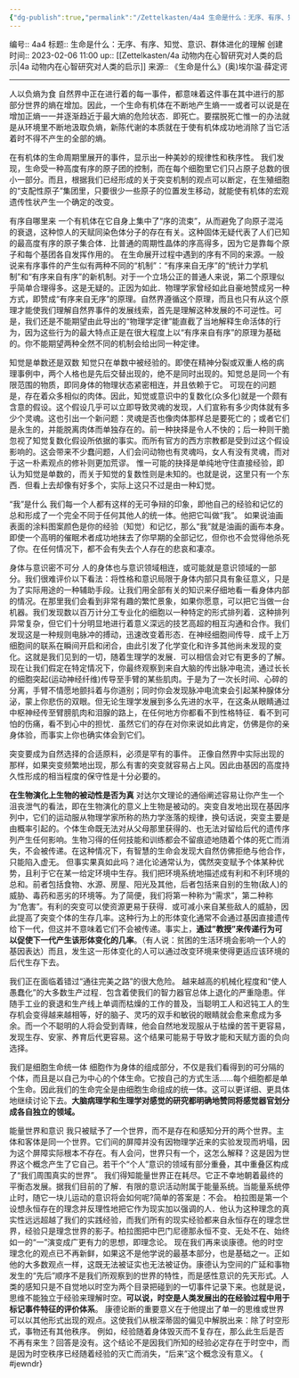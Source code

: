 ```yaml
---
{"dg-publish":true,"permalink":"/Zettelkasten/4a4 生命是什么：无序、有序、知觉、意识、群体进化的理解/","dgPassFrontmatter":true}
---
```


编号:: 4a4
标题:: 生命是什么：无序、有序、知觉、意识、群体进化的理解
创建时间:: 2023-02-06 11:00
up:: [[Zettelkasten/4a 动物内在心智研究对人类的启示\|4a 动物内在心智研究对人类的启示]]
来源:: 《生命是什么》(奥)埃尔温·薛定谔

---

人以负熵为食
自然界中正在进行着的每一事件，都意味着这件事在其中进行的那部分世界的熵在增加。因此，一个生命有机体在不断地产生熵一一或者可以说是在增加正熵一一并逐渐趋近于最大熵的危险状态．即死亡。要摆脱死亡惟一的办法就是从环境里不断地汲取负熵，新陈代谢的本质就在于使有机体成功地消除了当它活着时不得不产生的全部的熵。

在有机体的生命周期里展开的事件，显示出一种美妙的规律性和秩序性。
我们发现，生命受一种高度有序的原子团的控制，而在每个细胞里它们只占原子总数的很小一部分。而且，根据我们已经形成的关于突变机制的观点可以断定，在生殖细胞的“支配性原子”集团里，只要很少一些原子的位置发生移动，就能使有机体的宏观遗传性状产生一个确定的改变。

有序自哪里来
一个有机体在它自身上集中了“序的流束”，从而避免了向原子混沌的衰退，这种惊人的天赋同染色体分子的存在有关。这种固体无疑代表了人们已知的最高度有序的原子集合体．比普通的周期性晶体的序高得多，因为它是靠每个原子和每个基团各自发挥作用的。
在生命展开过程中遇到的序有不同的来源。一般说来有序事件的产生似有两种不同的“机制”：“有序来自无序”的“统计力学机制”和“有序来自有序”的新机制。对于一个立场公正的普通人来说，第二个原理似乎简单合理得多。这是无疑的。正因为如此．物理学家曾经如此自豪地赞成另一种方式，即赞成“有序来自无序”的原理。自然界遵循这个原理，而且也只有从这个原理才能使我们理解自然界事件的发展线索，首先是理解这种发展的不可逆性。可是，我们还是不能期望由此导出的“物理学定律”能直截了当地解释生命活体的行为，因为这些行为的最大特点正是在很大程度上以“有序来自有序”的原理为基础的。你不能期望两种全然不同的机制会给出同一种定律。

知觉是单数还是双数
知觉只在单数中被经验的。即使在精神分裂或双重人格的病理事例中，两个人格也是先后交替出现的，绝不是同时出现的。知觉总是同一个有限范围的物质，即同身体的物理状态紧密相连，并且依赖于它。
可现在的问题是，存在着众多相似的肉体。因此，知觉或意识中的复数化(众多化)就是一个颇有含意的假设。这个假设几乎可以立即导致灵魂的发现，人们宣称有多少肉体就有多少个灵魂。这也引出一个新问题：灵魂是否也像肉体那样总是要死亡的；或者它们是永生的，并能脱离肉体而单独存在的。前一种抉择是令人不快的；后一种则干脆忽视了知觉复数化假设所依据的事实。而所有官方的西方宗教都是受到过这个假设影响的。这会带来不少蠢问题，人们会问动物也有灵魂吗，女人有没有灵魂，而对于这一朴素观点的修补则更加荒谬。
惟一可能的抉择是单纯地守住直接经验，即认为知觉是单数的，而关于知觉的复数性则是未知的。也就是说，这里只有一个东西．但看上去却像有好多个，实际上这只不过是由一种幻觉。

“我”是什么
我们每一个人都有这样的无可争辩的印象，即他自己的经验和记忆的总和形成了一个完全不同于任何其他人的统一体。他把它叫做“我”。
如果说油画表面的涂料图案颜色是你的经验（知觉）和记忆，那么“我”就是油画的画布本身。即使一个高明的催眠术者成功地抹去了你早期的全部记忆，但你也不会觉得他杀死了你。在任何情况下，都不会有失去个人存在的悲哀和凄凉。

身体与意识密不可分
人的身体也与意识领域相连，或可能就是意识领域的一部分。我们很难评价以下看法：将性格和意识局限于身体内部只具有象征意义，只是为了实际用途的一种辅助手段。让我们用全部有关的知识来仔细地看一看身体内部的情况。在那里我们会看到非常有趣的繁忙景象，如果你愿意，可以把它当做一台机器。我们发现数以百万计分工专业化的细胞以一种特定的形式排列着．这种排列异常复杂，但它们十分明显地进行着意义深远的技艺高超的相互沟通和合作。我们发现这是一种规则电脉冲的搏动，迅速改变着形态．在神经细胞间传导．成千上万细胞间的联系在瞬间开启和闭合，由此引发了化学变化和许多其他尚未发现的变化。这就是我们见到的一切，随着生理学的发展．可以相信会对它有更多的了解。现在让我们假定在特定情况下，你最终观察到来自大脑的传出脉冲电流，通过长长的细胞突起(运动神经纤维)传导至手臂的某些肌肉。于是为了一次长时间、心碎的分离，手臂不情愿地颤抖着与你道别；同时你会发现脉冲电流束会引起某种腺体分泌，蒙上你悲伤的双眼。但无论生理学发展到多么先进的水平，在这条从眼睛通过中枢神经传至臂膀肌肉和泪腺的路上，在任何地方你都看不到性格特征．看不到可怕的伤痛，看不到心中的担忧．虽然它们的存在对你来说如此肯定，仿佛是你的亲身体验，而事实上你也确实体会到它们。

突变要成为自然选择的合适原料，必须是罕有的事件。
正像自然界中实际出现的那样，如果突变频繁地出现，那么有害的突变就容易占上风。因此由基因的高度持久性形成的相当程度的保守性是十分必要的。

**在生物演化上生物的被动性是否为真**
对达尔文理论的通俗阐述容易让你产生一个沮丧泄气的看法，即在生物演化的意义上生物是被动的。突变自发地出现在基因序列中，它们的运动服从物理学家所称的热力学涨落的规律，换句话说，突变主要是由概率引起的。个体生命既无法对从父母那里获得的、也无法对留给后代的遗传序列产生任何影响。生物习得的任何技能和训练都会不留痕迹地随着个体的死亡而消失，不会被传递。在这种情况下，有智慧的生命会发现大自然仿佛拒绝与他合作，只能陷入虚无。
但事实果真如此吗？进化论通常认为，偶然突变赋予个体某种优势，且利于它在某一给定环境中生存。我们把环境系统地描述成有利和不利环境的总和。前者包括食物、水源、房屋、阳光及其他，后者包括来自别的生物(敌人)的威胁、毒药和恶劣的环境等。为了简便，我们将第一种称为“需求”，第二种称为“危害”。有利的突变可以使资源更易于获得．或可减小来自某些敌人的威胁，因此提高了突变个体的生存几率。这种行为上的形体变化通常不会通过基因直接遗传给下一代，但这并不意味着它们不会被传递。事实上，**通过”教授”来传递行为可以促使下一代产生该形体变化的几率**。（有人说：贫困的生活环境会影响一个人的基因表达）而且，发生这一形体变化的人可以通过改变环境来使得更适应该环境的后代生存下去。

我们正在面临着错过“通往完美之路”的很大危险。
越来越高的机械化程度和“使人愚蠢化”的大多数生产过程．包含着使我们的智力器官总体上退化的严重隐患。伴随手工业的衰退和生产线上单调而枯燥的工作的普及，当聪明工人和迟钝工人的生存机会变得越来越相等，好的脑子、灵巧的双手和敏锐的眼睛就会愈来愈成为多余。而一个不聪明的人将会受到青睐，他会自然地发现服从于枯燥的苦干更容易，发现生存、安家、养育后代更容易。这个结果可能易于导致才能和天赋方面的负向选择。

我们是细胞生命统一体
细胞作为身体的组成部分，不仅是我们看得到的可分隔的个体，而且是以自己为中心的个体生命。它按自己的方式生活……每个细胞都是单个生命。因此我们的生命完全是由细胞生命组成的统一体。这可以更详细、更具体地继续讨论下去。**大脑病理学和生理学对感觉的研究都明确地赞同将感觉器官划分成各自独立的领域。**


能量世界和意识
我只被赋予了一个世界，而不是存在和感知分开的两个世界。主体和客体是同一个世界。它们间的屏障并没有因物理学近来的实验发现而坍塌，因为这个屏障实际根本不存在。有人会问，世界只有一个，这怎么解释？这是因为世界这个概念产生了它自己。若干个“个人”意识的领域有部分重叠，其中重叠区构成了“我们周围真实的世界”。
我们得知能量世界正在耗尽。它正不幸地朝着最终的平衡态发展。据我们目前的了解．有限的意识活动附属于能量系统。当能量系统停止时，随它一块儿运动的意识将会如何呢?简单的答案是：不会。
柏拉图是第一个设想永恒存在的理念并反理性地把它作为现实加以强调的人．他认为这种理念的真实性远远超越了我们的实践经验，而我们所有的现实经验都来自永恒存在的理念世界，经验只是理念世界的影子。柏拉图把中巴门尼德那永恒不变、无处不在、始终如一的“一”演变成广更有力的思想，即理念论。
现在我们再来谈康德。他的时空理念化的观点已不再新鲜，如果这不是他学说的最基本部分，也是基础之一。正如他的大多数观点一样，这既无法被证实也无法被证伪。康德认为空间的广延和事物发生的“先后”顺序不是我们所观察到的世界的特性，而是感性意识的先天形式。人类的感知只是不自觉地以时空为两个目录把碰到的一切事件记录下来。也就是说，思维不能独立于经验来理解时空。**可以说，时空是人类发展出的在经验过程中用于标记事件特征的评价体系**。
康德论断的重要意义在于他提出了单一的思维或世界可以以其他形式出现的观点。这使我们从根深蒂固的偏见中解脱出来：除了时空形式，事物还有其他秩序。
例如，经验随着身体毁灭而不复存在，那么此生后是否不再有来生？回答是没有。这个结论不是因我们所知的经验必定存在于时空中，而是因为时空秩序已经随着经验的灭亡而消失，“后来”这个概念没有意义。
{ #jewndr}
